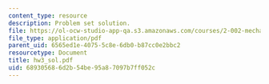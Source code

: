 ```yaml
---
content_type: resource
description: Problem set solution.
file: https://ol-ocw-studio-app-qa.s3.amazonaws.com/courses/2-002-mechanics-and-materials-ii-spring-2004/689305686d2b54be95a87097b7ff052c_hw3_sol.pdf
file_type: application/pdf
parent_uid: 6565ed1e-4075-5c8e-6db0-b87cc0e2bbc2
resourcetype: Document
title: hw3_sol.pdf
uid: 68930568-6d2b-54be-95a8-7097b7ff052c
---
```

